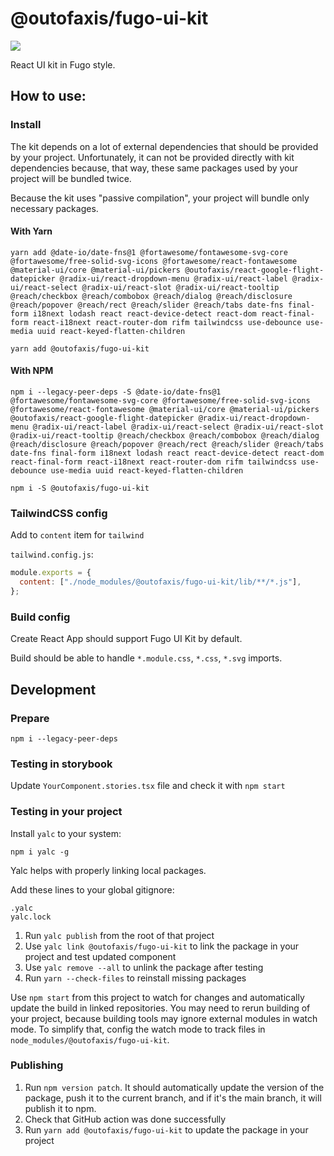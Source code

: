 # @outofaxis/fugo-ui-kit

<a href="https://www.chromatic.com/library?appId=62e175a10aef0868688d91fa"><img src="https://img.shields.io/badge/storybook-open-green"/></a>

React UI kit in Fugo style.

## How to use:

### Install

The kit depends on a lot of external dependencies that should be provided by your project.
Unfortunately, it can not be provided directly with kit dependencies because,
that way, these same packages used by your project will be bundled twice.

Because the kit uses "passive compilation", your project will bundle only necessary packages.

#### With Yarn

```shell
yarn add @date-io/date-fns@1 @fortawesome/fontawesome-svg-core @fortawesome/free-solid-svg-icons @fortawesome/react-fontawesome @material-ui/core @material-ui/pickers @outofaxis/react-google-flight-datepicker @radix-ui/react-dropdown-menu @radix-ui/react-label @radix-ui/react-select @radix-ui/react-slot @radix-ui/react-tooltip @reach/checkbox @reach/combobox @reach/dialog @reach/disclosure @reach/popover @reach/rect @reach/slider @reach/tabs date-fns final-form i18next lodash react react-device-detect react-dom react-final-form react-i18next react-router-dom rifm tailwindcss use-debounce use-media uuid react-keyed-flatten-children
```

```shell
yarn add @outofaxis/fugo-ui-kit
```

#### With NPM

```shell
npm i --legacy-peer-deps -S @date-io/date-fns@1 @fortawesome/fontawesome-svg-core @fortawesome/free-solid-svg-icons @fortawesome/react-fontawesome @material-ui/core @material-ui/pickers @outofaxis/react-google-flight-datepicker @radix-ui/react-dropdown-menu @radix-ui/react-label @radix-ui/react-select @radix-ui/react-slot @radix-ui/react-tooltip @reach/checkbox @reach/combobox @reach/dialog @reach/disclosure @reach/popover @reach/rect @reach/slider @reach/tabs date-fns final-form i18next lodash react react-device-detect react-dom react-final-form react-i18next react-router-dom rifm tailwindcss use-debounce use-media uuid react-keyed-flatten-children
```

```shell
npm i -S @outofaxis/fugo-ui-kit
```

### TailwindCSS config

Add to `content` item for `tailwind`

`tailwind.config.js`:

```js
module.exports = {
  content: ["./node_modules/@outofaxis/fugo-ui-kit/lib/**/*.js"],
};
```

### Build config

Create React App should support Fugo UI Kit by default.

Build should be able to handle `*.module.css`, `*.css`, `*.svg` imports.

## Development

### Prepare

```shell
npm i --legacy-peer-deps
```

### Testing in storybook

Update `YourComponent.stories.tsx` file and check it with `npm start`

### Testing in your project

Install `yalc` to your system:

```shell
npm i yalc -g
```

Yalc helps with properly linking local packages.

Add these lines to your global gitignore:

```gitignore
.yalc
yalc.lock
```

1. Run `yalc publish` from the root of that project
2. Use `yalc link @outofaxis/fugo-ui-kit` to link the package in your project and test updated component
3. Use `yalc remove --all` to unlink the package after testing
4. Run `yarn --check-files` to reinstall missing packages

Use `npm start` from this project to watch for changes
and automatically update the build in linked repositories.
You may need to rerun building of your project, because building tools may ignore external modules in watch mode.
To simplify that, config the watch mode to track files in `node_modules/@outofaxis/fugo-ui-kit`.

### Publishing

1. Run `npm version patch`. It should automatically update the version of the package, push it to the current branch, and if it's the main branch, it will publish it to npm.
2. Check that GitHub action was done successfully
3. Run `yarn add @outofaxis/fugo-ui-kit` to update the package in your project
